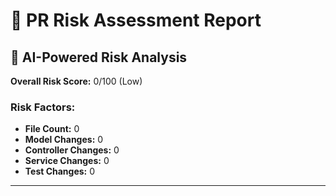 # 🚨 PR Risk Assessment Report

## 🤖 AI-Powered Risk Analysis

**Overall Risk Score:** 0/100 (Low)

### Risk Factors:
- **File Count:** 0
- **Model Changes:** 0
- **Controller Changes:** 0
- **Service Changes:** 0
- **Test Changes:** 0

---


